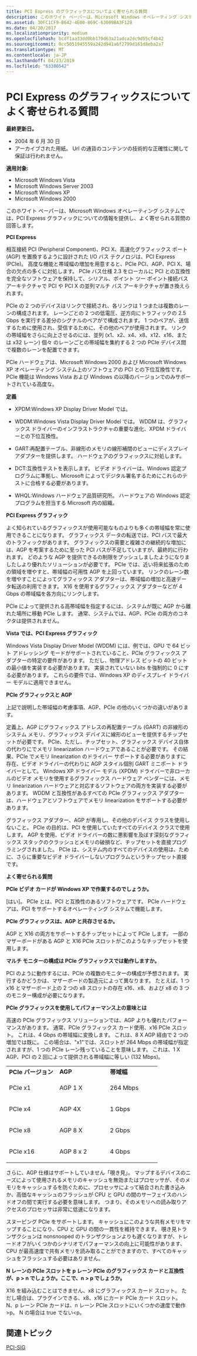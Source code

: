 ```yaml
---
title: PCI Express のグラフィックスについてよく寄せられる質問
description: このホワイト ペーパーは、Microsoft Windows オペレーティング システムでは、PCI Express グラフィックについての情報を提供し、よく寄せられる質問の回答します。
ms.assetid: 30FC1CF9-B642-4E00-869C-63009BA3F128
ms.date: 04/20/2017
ms.localizationpriority: medium
ms.openlocfilehash: bcdf1aa33dd0bb170d63a21adca2dc9d55cf4b42
ms.sourcegitcommit: 0cc5051945559a242d941a6f2799d161d8eba2a7
ms.translationtype: MT
ms.contentlocale: ja-JP
ms.lasthandoff: 04/23/2019
ms.locfileid: "63380542"
---
```

# <a name="pci-express-faq-for-graphics"></a>PCI Express のグラフィックスについてよく寄せられる質問


**最終更新日。**

-   2004 年 6 月 30 日
-   アーカイブされた用紙。 Url の通貨のコンテンツの技術的な正確性に関して保証は行われません。

**適用対象:**

-   Microsoft Windows Vista
-   Microsoft Windows Server 2003
-   Microsoft Windows XP
-   Microsoft Windows 2000

このホワイト ペーパーは、Microsoft Windows オペレーティング システムでは、PCI Express グラフィックについての情報を提供し、よく寄せられる質問の回答します。

**PCI Express**

相互接続 PCI (Peripheral Component)、PCI X、高速化グラフィックス ポート (AGP) を置換するように設計された I/O バス テクノロジは、PCI Express (PCIe)。 高度な機能と帯域幅の増加を用意すると、PCIe PCI、AGP、PCI X、場合の欠点の多くに対処します。 PCIe バス仕様 2.3 をローカルに PCI との互換性を完全なソフトウェアを保持して、シリアル、ポイント ツー ポイント接続バス アーキテクチャで PCI や PCI X の並列マルチ バス アーキテクチャが置き換えられます。

PCIe の 2 つのデバイスはリンクで接続され、各リンクは 1 つまたは複数のレーンの構成されます。 レーンごとの 2 つの低電圧、逆方向にトラフィックの 2.5 Gbps を実行する差分のシグナルのペアがで構成されます。 1 つのペアが、送信するために使用され、受信するために、その他のペアが使用されます。 リンクの帯域幅をさらに向上させるのには、並列 (x1、x2、x4、x8、x12、x16、または x32 レーン) 個々 のレーンごとの帯域幅を集約する 2 つの PCIe デバイス間で複数のレーンを配置できます。

PCIe ハードウェアは、Microsoft Windows 2000 および Microsoft Windows XP オペレーティング システム上のソフトウェアの PCI との下位互換性です。 PCIe 機能は Windows Vista および Windows の以降のバージョンでのみサポートされている高度な。

**定義**

-   XPDM:Windows XP Display Driver Model では。

-   WDDM:Windows Vista Display Driver Model では。 WDDM は、グラフィックス ドライバーのインフラストラクチャの重要な進化、XPDM ドライバーとの下位互換性。

-   GART:再配置テーブル、非線形のメモリの線形補間のビューにディスプレイ アダプターを提供します。 ハードウェアのグラフィックスに対処します。

-   DCT:互換性テストを表示します。 ビデオ ドライバーは、Windows 認定プログラムに準拠し、Microsoft によってデジタル署名するためにこれらのテストに合格する必要があります。

-   WHQL:Windows ハードウェア品質研究所。 ハードウェアの Windows 認定プログラムを担当する Microsoft 内の組織。

 

**PCI Express グラフィック**

よく知られているグラフィックスが使用可能なものよりも多くの帯域幅を常に使用できることになります。 グラフィックス データの転送では、PCI バスで最大のトラフィックがあります。 グラフィックスの需要と複雑さの継続的な増加には、AGP を考案するために至った PCI バスが不足していますが、最終的に行われます。 どのような AGP を提供できるの制限をプッシュしましたようになりましたしより優れたソリューションが必要です。 PCIe では、近い将来拡張のための領域を増やすと、帯域幅の可用性 AGP を上回っています。 リンクのレーン数を増やすことによってグラフィックス アダプターは、帯域幅の増加と高速データ転送の利用できます。 X16 を使用するグラフィックス アダプターなどが 4 Gbps の帯域幅を各方向にリンクします。

PCIe によって提供される高帯域幅を指定するには、システムが既に AGP から離れた場所に移動 PCIe します。 通常、システムでは、AGP、PCIe の両方のコネクタは提供されません。

**Vista では、PCI Express グラフィック**

Windows Vista Display Driver Model (WDDM) には、例では、GPU で 64 ビット アドレッシング モードがサポートされていること、PCIe グラフィックス アダプターの特定の要件があります。 ただし、物理アドレス ビットの 40 ビットの最小値を実装する必要があります。 実装されていない bits を強制的に 0 にする必要があります。 これらの要件では、Windows XP のディスプレイ ドライバー モデルに適用できません。

**PCIe グラフィックスと AGP**

上記で説明した帯域幅の考慮事項、AGP、PCIe の他のいくつかの違いがあります。

定義上、AGP にグラフィックス アドレスの再配置テーブル (GART) の非線形のシステム メモリ、グラフィックス デバイスに線形のビューを提供するチップセットが必要です。 PCIe、ただし、チップセット、グラフィックス デバイス自体の代わりにでメモリ linearization ハードウェアであることが必要です。 その結果、PCIe でメモリ linearization のドライバー サポートする必要がありますに存在、ビデオ ドライバーの代わりに AGP スタイル個別 GART ミニポート ドライバーとして。 Windows XP ドライバー モデル (XPDM) ドライバーで非ローカルのビデオ メモリを使用するグラフィックス ハードウェア ベンダーには、メモリ linearization ハードウェアと対応するソフトウェアの両方を実装する必要があります。 WDDM と互換性があるすべての PCIe グラフィックス アダプターは、ハードウェアとソフトウェアでメモリ linearization をサポートする必要があります。

グラフィックス アダプター、AGP が専用し、その他のデバイス クラスを使用しないこと。 PCIe の目的は、PCI を使用していたすべてのデバイス クラスで使用します。 AGP を使用、ビデオ ドライバーの数に悪影響を及ぼす深刻なグラフィックス スタックのクラッシュとメモリの破損など、チップセットを直接プログラミングされました。 PCIe は、システム内のすべてのデバイスの使用は、ために、さらに重要なビデオ ドライバーしないプログラムというチップセット直接です。

 

**よく寄せられる質問**

**PCIe ビデオ カードが Windows XP で作業するのでしょうか。**

[はい]。 PCIe とは、PCI と互換性のあるソフトウェアです。 PCIe ハードウェアは、PCI をサポートするオペレーティング システムで機能します。

**PCIe グラフィックスは、AGP と共存させるか。**

AGP と X16 の両方をサポートするチップセットによって PCIe します。 一部のマザーボードがある AGP と X16 PCIe スロットがこのようなチップセットを使用します。

**マルチ モニターの構成は PCIe グラフィックスでは動作しますか。**

PCI のように動作するには、PCIe の複数のモニターの構成が予想されます。 実行するかどうかは、マザーボードの製造元によって異なります。 たとえば、1 つ x16 とマザーボード上の 2 つの x8 スロットの存在 x16、x8、および x8 の 3 つのモニター構成が必要になります。

**PCIe グラフィックスを使用してパフォーマンス上の意味とは**

高速の PCIe グラフィックス ソリューションでは、AGP よりも優れたパフォーマンスがあります。 通常、PCIe グラフィックス カード使用、x16 PCIe スロット。 これは、4 Gbps の帯域幅に変換します。 これは、8 X AGP 経由で 2 つの増加では既に。 この場合は、"x1"では、スロットが 264 Mbps の帯域幅が指定されますが、1 つの PCIe レーン残っていることを意味します。 これは、1 X AGP、PCI の 2 回によって提供される帯域幅に等しい (132 Mbps)。

<table>
<colgroup>
<col width="33%" />
<col width="33%" />
<col width="33%" />
</colgroup>
<tbody>
<tr class="odd">
<td><strong>PCIe バージョン</strong></td>
<td><strong>AGP</strong></td>
<td><strong>帯域幅</strong></td>
</tr>
<tr class="even">
<td><p>PCIe x1</p></td>
<td><p>AGP 1 X</p></td>
<td><p>264 Mbps</p></td>
</tr>
<tr class="odd">
<td><p>PCIe x4</p></td>
<td><p>AGP 4X</p></td>
<td><p>1 Gbps</p></td>
</tr>
<tr class="even">
<td><p>PCIe x8</p></td>
<td><p>AGP 8 X</p></td>
<td><p>2 Gbps</p></td>
</tr>
<tr class="odd">
<td><p>PCIe x16</p></td>
<td><p>AGP 8 x 2</p></td>
<td><p>4 Gbps</p></td>
</tr>
</tbody>
</table>

 

さらに、AGP 仕様はサポートしていません「覗き見」。 マップするデバイスのニーズによって使用されるメモリのキャッシュを無効またはプロセッサが、そのメモリをキャッシュするを防ぐために、プロセッサによって結合された書き込みか、高価なキャッシュのフラッシュが CPU と GPU の間のサーフェイスのハンドオフの間で実行する必要を意味します。 つまり、そのメモリへの読み取りアクセスのプロセッサは非常に低速になります。

スヌーピング PCIe をサポートします。 キャッシュにこのような共有メモリをマップすることになり、CPU と GPU の間の一貫性を維持できます。 覗き見トランザクションは nonsnooped のトランザクションよりも遅くなりますが、トレードオフがいくつかのシナリオでパフォーマンスの向上に可能性があります、CPU が最高速度で共有メモリを読み取ることができますので、すべてのキャッシュをフラッシュする必要はありません。

**N レーンの PCIe スロットを p レーン PCIe のグラフィックス カードと互換性が、p &gt; n でしょうか。ここで、n &gt; p でしょうか。**

X16 を組み込むことはできません、x8 にグラフィックス カード スロット。 ただし場合は、プラグインできる、x8、x16 にカード PCIe カード スロット。 N、p レーン PCIe カードは、n レーン PCIe スロットにいくつかの速度で動作&gt;p。 N の場合は true でない&lt;p。

## <a name="related-topics"></a>関連トピック
[PCI-SIG](http://www.pcisig.com)  



